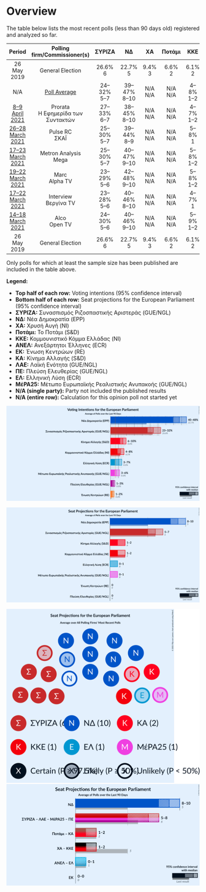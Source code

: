 # Overview

The table below lists the most recent polls (less than 90 days old) registered and analyzed so far.

| Period     | Polling firm/Commissioner(s) | ΣΥΡΙΖΑ | ΝΔ | ΧΑ | Ποτάμι | ΚΚΕ | ΑΝΕΛ | ΕΚ | ΚΑ | ΛΑΕ | ΠΕ | ΕΛ | ΜέΡΑ25 |
|:----------:|:----------------------------:|:--:|:--:|:--:|:--:|:--:|:--:|:--:|:--:|:--:|:--:|:--:|:--:|
| 26 May 2019 | General Election | 26.6% <br> 6 | 22.7% <br> 5 | 9.4% <br> 3 | 6.6% <br> 2 | 6.1% <br> 2 | 3.5% <br> 1 | 0.6% <br> 0 | 0.0% <br> 0 | 0.0% <br> 0 | 0.0% <br> 0 | 0.0% <br> 0 | 0.0% <br> 0 |
| N/A | [Poll Average](average.html) | 24–32% <br> 5–7 | 39–47% <br> 8–10 | N/A <br> N/A | N/A <br> N/A | 4–8% <br> 1–2 | N/A <br> N/A | 1–2% <br> 0 | 6–10% <br> 1–2 | N/A <br> N/A | 1–3% <br> 0 | 3–7% <br> 0–1 | 3–6% <br> 0–1 |
| [8–9 April 2021](2021-04-09-Prorata.html) | Prorata <br> Η Εφημερίδα των Συντακτών | 27–33% <br> 6–7 | 38–45% <br> 8–10 | N/A <br> N/A | N/A <br> N/A | 4–7% <br> 1–2 | N/A <br> N/A | N/A <br> N/A | 6–9% <br> 1–2 | N/A <br> N/A | N/A <br> N/A | 3–5% <br> 0–1 | 3–5% <br> 0–1 |
| [26–28 March 2021](2021-03-28-PulseRC.html) | Pulse RC <br> ΣΚΑΪ | 25–30% <br> 5–7 | 39–44% <br> 8–9 | N/A <br> N/A | N/A <br> N/A | 5–8% <br> 1 | N/A <br> N/A | N/A <br> N/A | 6–9% <br> 1–2 | N/A <br> N/A | N/A <br> N/A | 4–6% <br> 1 | 3–4% <br> 0–1 |
| [17–23 March 2021](2021-03-23-MetronAnalysis.html) | Metron Analysis <br> Mega | 25–30% <br> 5–7 | 40–47% <br> 9–10 | N/A <br> N/A | N/A <br> N/A | 5–8% <br> 1–2 | N/A <br> N/A | 1–2% <br> 0 | 7–10% <br> 1–2 | N/A <br> N/A | N/A <br> N/A | 5–7% <br> 1–2 | 4–6% <br> 1 |
| [19–22 March 2021](2021-03-22-Marc.html) | Marc <br> Alpha TV | 23–29% <br> 5–6 | 42–48% <br> 9–10 | N/A <br> N/A | N/A <br> N/A | 5–8% <br> 1–2 | N/A <br> N/A | N/A <br> N/A | 7–10% <br> 1–2 | N/A <br> N/A | N/A <br> N/A | 4–7% <br> 1 | 3–5% <br> 0–1 |
| [17–22 March 2021](2021-03-22-Interview.html) | Interview <br> Βεργίνα TV | 23–28% <br> 5–6 | 40–46% <br> 8–10 | N/A <br> N/A | N/A <br> N/A | 4–7% <br> 1 | N/A <br> N/A | N/A <br> N/A | 6–9% <br> 1–2 | N/A <br> N/A | N/A <br> N/A | 5–8% <br> 1–2 | 3–5% <br> 0–1 |
| [14–18 March 2021](2021-03-18-Alco.html) | Alco <br> Open TV | 24–30% <br> 5–6 | 40–46% <br> 9–10 | N/A <br> N/A | N/A <br> N/A | 5–9% <br> 1–2 | N/A <br> N/A | N/A <br> N/A | 6–9% <br> 1–2 | N/A <br> N/A | 1–3% <br> 0 | 4–6% <br> 1 | 2–5% <br> 0–1 |
| 26 May 2019 | General Election | 26.6% <br> 6 | 22.7% <br> 5 | 9.4% <br> 3 | 6.6% <br> 2 | 6.1% <br> 2 | 3.5% <br> 1 | 0.6% <br> 0 | 0.0% <br> 0 | 0.0% <br> 0 | 0.0% <br> 0 | 0.0% <br> 0 | 0.0% <br> 0 |

Only polls for which at least the sample size has been published are included in the table above.

**Legend:**
+ **Top half of each row:** Voting intentions (95% confidence interval)
+ **Bottom half of each row:** Seat projections for the European Parliament (95% confidence interval)
+ **ΣΥΡΙΖΑ:** Συνασπισμός Ριζοσπαστικής Αριστεράς (GUE/NGL)
+ **ΝΔ:** Νέα Δημοκρατία (EPP)
+ **ΧΑ:** Χρυσή Αυγή (NI)
+ **Ποτάμι:** Το Ποτάμι (S&D)
+ **ΚΚΕ:** Κομμουνιστικό Κόμμα Ελλάδας (NI)
+ **ΑΝΕΛ:** Ανεξάρτητοι Έλληνες (ECR)
+ **ΕΚ:** Ένωση Κεντρώων (RE)
+ **ΚΑ:** Κίνημα Αλλαγής (S&D)
+ **ΛΑΕ:** Λαϊκή Ενότητα (GUE/NGL)
+ **ΠΕ:** Πλεύση Ελευθερίας (GUE/NGL)
+ **ΕΛ:** Ελληνική Λύση (ECR)
+ **ΜέΡΑ25:** Μέτωπο Ευρωπαϊκής Ρεαλιστικής Ανυπακοής (GUE/NGL)
+ **N/A (single party):** Party not included the published results
+ **N/A (entire row):** Calculation for this opinion poll not started yet


![Graph with voting intentions not yet produced](average.png "Voting Intentions")

![Graph with seats not yet produced](average-seats.png "Seats")

![Graph with seating plan not yet produced](average-seating-plan.png "Seating Plan")
![Graph with coalitions seats not yet produced](average-coalitions-seats.png "Coalitions Seats")
